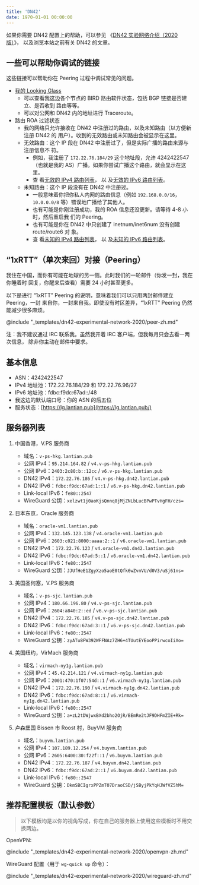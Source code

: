 ```yaml
---
title: 'DN42'
date: 1970-01-01 00:00:00
---
```


如果你需要 DN42 配置上的帮助，可以参见
《[DN42 实验网络介绍（2020 版）](/article/modify-website/dn42-experimental-network-2020.lantian)》，
以及浏览本站之前有关 DN42 的文章。

## 一些可以帮助你调试的链接

这些链接可以帮助你在 Peering 过程中调试常见的问题。

- [我的 Looking Glass](https://lg.lantian.pub/)
  - 可以查看我这边各个节点的 BIRD 路由软件状态，包括 BGP 链接是否建立、是否收到
    路由等等。
  - 可以对公网和 DN42 内的地址进行 Traceroute。
- 路由 ROA 过滤状态
  - 我的网络只允许接收在 DN42 中注册过的路由，以及未知路由（以方便新注册 DN42 的
    用户）。收到的无效路由或未知路由会被显示在这里。
  - 无效路由：这个 IP 段在 DN42 中注册过了，但是实际广播的路由来源与注册信息不
    符。
    - 例如，我注册了 `172.22.76.184/29` 这个地址段，允许 4242422547（也就是我的
      AS）广播。如果你尝试广播这个路由，就会显示在这里。
    - 查
      看[无效的 IPv4 路由列表](https://lg.lantian.pub/route_generic/local/table%20roa_fail_v4)，
      以
      及[无效的 IPv6 路由列表](https://lg.lantian.pub/route_generic/local/table%20roa_fail_v6)。
  - 未知路由：这个 IP 段没有在 DN42 中注册过。
    - 一般意味着你把你私人内网的路由信息（例如 `192.168.0.0/16`，`10.0.0.0/8`
      等）错误地广播给了其他人。
    - 也有可能是你刚注册成功，我的 ROA 信息还没更新。请等待 4-8 小时，然后重启我
      们的 Peering。
    - 也有可能是你在 DN42 中只创建了 inetnum/inet6num 没有创建 route/route6 对
      象。
    - 查
      看[未知的 IPv4 路由列表](https://lg.lantian.pub/route_generic/local/table%20roa_unknown_v4)，
      以
      及[未知的 IPv6 路由列表](https://lg.lantian.pub/route_generic/local/table%20roa_unknown_v6)。

## “1xRTT”（单次来回）对接（Peering）

我住在中国，而你有可能在地球的另一侧。此时我们的一轮邮件（你发一封，我在你睡着时
回复，你醒来后查看）需要 24 小时甚至更多。

以下是进行 “1xRTT” Peering 的说明，意味着我们可以只用两封邮件建立 Peering，一封
来自你，一封来自我。即使没有时区差异，“1xRTT” Peering 仍然能减少很多麻烦。

@include "\_templates/dn42-experimental-network-2020/peer-zh.md"

注：我不建议通过 IRC 联系我。虽然我开着 IRC 客户端，但我每月只会去看一两次信息，
除非你主动在邮件中要求。

## 基本信息

- ASN：4242422547
- IPv4 地址池：172.22.76.184/29 和 172.22.76.96/27
- IPv6 地址池：fdbc:f9dc:67ad::/48
- 我这边的默认端口号：你的 ASN 的后五位
- 服务状态：[https://lg.lantian.pub](https://lg.lantian.pub/)

## 服务器列表

1. 中国香港，V.PS 服务商

   - 域名：`v-ps-hkg.lantian.pub`
   - 公网 IPv4：`95.214.164.82` / `v4.v-ps-hkg.lantian.pub`
   - 公网 IPv6：`2403:2c80:b::12cc` / `v6.v-ps-hkg.lantian.pub`
   - DN42 IPv4：`172.22.76.186` / `v4.v-ps-hkg.dn42.lantian.pub`
   - DN42 IPv6：`fdbc:f9dc:67ad:1::1` / `v6.v-ps-hkg.dn42.lantian.pub`
   - Link-local IPv6：`fe80::2547`
   - WireGuard 公钥：`xelzwt1j0aoKjsQnnq8jMjZNLbLucBPwPTvHgFH/czs=`

2. 日本东京，Oracle 服务商

   - 域名：`oracle-vm1.lantian.pub`
   - 公网 IPv4：`132.145.123.138` / `v4.oracle-vm1.lantian.pub`
   - 公网 IPv6：`2603:c021:8000:aaaa:2::1` / `v6.oracle-vm1.lantian.pub`
   - DN42 IPv4：`172.22.76.123` / `v4.oracle-vm1.dn42.lantian.pub`
   - DN42 IPv6：`fdbc:f9dc:67ad:5::1` / `v6.oracle-vm1.dn42.lantian.pub`
   - Link-local IPv6：`fe80::2547`
   - WireGuard 公钥：`JJUfHeE1ZgyXzo5aoE0tQfk6wZvnVU/d0V3/uSj61ns=`

3. 美国圣何塞，V.PS 服务商

   - 域名：`v-ps-sjc.lantian.pub`
   - 公网 IPv4：`180.66.196.80` / `v4.v-ps-sjc.lantian.pub`
   - 公网 IPv6：`2604:a840:2::ed` / `v6.v-ps-sjc.lantian.pub`
   - DN42 IPv4：`172.22.76.185` / `v4.v-ps-sjc.dn42.lantian.pub`
   - DN42 IPv6：`fdbc:f9dc:67ad:3::1` / `v6.v-ps-sjc.dn42.lantian.pub`
   - Link-local IPv6：`fe80::2547`
   - WireGuard 公钥：`zyATu8FW392WFFNAz7ZH6+4TUutEYEooPPirwcoIiXo=`

4. 美国纽约，VirMach 服务商

   - 域名：`virmach-ny1g.lantian.pub`
   - 公网 IPv4：`45.42.214.121` / `v4.virmach-ny1g.lantian.pub`
   - 公网 IPv6：`2001:470:1f07:54d::1` / `v6.virmach-ny1g.lantian.pub`
   - DN42 IPv4：`172.22.76.190` / `v4.virmach-ny1g.dn42.lantian.pub`
   - DN42 IPv6：`fdbc:f9dc:67ad:8::1` / `v6.virmach-ny1g.dn42.lantian.pub`
   - Link-local IPv6：`fe80::2547`
   - WireGuard 公钥：`a+zL2tDWjwxBXd2bho2OjR/BEmRe2tJF9DHFmZIE+Rk=`

5. 卢森堡国 Bissen 市 Roost 村，BuyVM 服务商
   - 域名：`buyvm.lantian.pub`
   - 公网 IPv4：`107.189.12.254` / `v4.buyvm.lantian.pub`
   - 公网 IPv6：`2605:6400:30:f22f::1` / `v6.buyvm.lantian.pub`
   - DN42 IPv4：`172.22.76.187` / `v4.buyvm.dn42.lantian.pub`
   - DN42 IPv6：`fdbc:f9dc:67ad:2::1` / `v6.buyvm.dn42.lantian.pub`
   - Link-local IPv6：`fe80::2547`
   - WireGuard 公钥：`DkmSBCIgrxPPZmT07DraoCSD/jSByjPkYqHJWfVZ5hM=`

## 推荐配置模板（默认参数）

> 以下模板均是以你的视角写成，你在自己的服务器上使用这些模板时不用交换两边。

OpenVPN:

@include "\_templates/dn42-experimental-network-2020/openvpn-zh.md"

WireGuard 配置（用于 `wg-quick up` 命令）：

@include "\_templates/dn42-experimental-network-2020/wireguard-zh.md"
